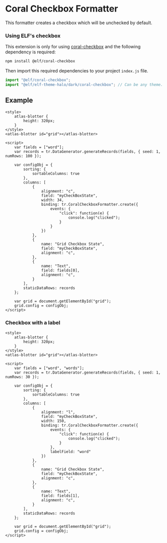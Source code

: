 # Coral Checkbox Formatter

This formatter creates a checkbox which will be unchecked by default.

### Using ELF's checkbox

This extension is only for using [coral-checkbox](https://elf.int.refinitiv.com/elements/coral-checkbox.html) and the following dependency is required:

```bash
npm install @elf/coral-checkbox
```

Then import this required dependencies to your project `index.js` file.

```jsx
import "@elf/coral-checkbox";
import "@elf/elf-theme-halo/dark/coral-checkbox"; // Can be any theme.
```

## Example

```live(formatters)
<style>
	atlas-blotter {
		height: 320px;
	}
</style>
<atlas-blotter id="grid"></atlas-blotter>

<script>
	var fields = ["word"];
	var records = tr.DataGenerator.generateRecords(fields, { seed: 1, numRows: 100 });

	var configObj = {
		sorting: {
			sortableColumns: true
		},
		columns: [
			{
				alignment: "c",
				field: "myCheckBoxState",
				width: 34,
				binding: tr.CoralCheckboxFormatter.create({
					events: {
						"click": function(e) {
							console.log("clicked");
						}
					}
				})
			},
			{
				name: "Grid Checkbox State",
				field: "myCheckBoxState",
				alignment: "c",
			},
			{
				name: "Text",
				field: fields[0],
				alignment: "c",
			}
		],
		staticDataRows: records
	};

	var grid = document.getElementById("grid");
	grid.config = configObj;
</script>
```

### Checkbox with a label

```live(formatters)
<style>
	atlas-blotter {
		height: 320px;
	}
</style>
<atlas-blotter id="grid"></atlas-blotter>

<script>
	var fields = ["word", "words"];
	var records = tr.DataGenerator.generateRecords(fields, { seed: 1, numRows: 30 });

	var configObj = {
		sorting: {
			sortableColumns: true
		},
		columns: [
			{
				alignment: "l",
				field: "myCheckBoxState",
				width: 150,
				binding: tr.CoralCheckboxFormatter.create({
					events: {
						"click": function(e) {
							console.log("clicked");
						}
					},
					labelField: "word"
				})
			},
			{
				name: "Grid Checkbox State",
				field: "myCheckBoxState",
				alignment: "c",
			},
			{
				name: "Text",
				field: fields[1],
				alignment: "c",
			}
		],
		staticDataRows: records
	};

	var grid = document.getElementById("grid");
	grid.config = configObj;
</script>
```
